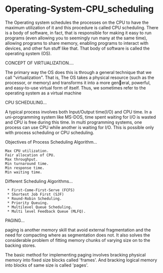 # Operating-System-CPU_scheduling


The Operating system schedules the processes on the CPU to have the maximum utilization of it and this procedure is called CPU scheduling.
There is a body of software, in fact, that is responsible for making it easy to run programs (even allowing you to seemingly run many at the same time), 
allowing programs to share memory, enabling programs to interact with devices, and other fun stuff like that. That body of software is called the operating system (OS).


CONCEPT OF VIRTUALIZATION....

The primary way the OS does this is through a general technique that we call "virtualization". 
That is, The OS takes a physical resource (such as the processor, or memory) and transforms it into a more general, powerful, and easy-to-use virtual form of itself. 
Thus, we sometimes refer to the operating system as a virtual machine


CPU SCHEDULING...

A typical process involves both Input/Output time(I/O) and CPU time. In a uni-programming system like MS-DOS, time spent waiting for I/O is wasted and CPU is free during this time. In multi programming systems, one process can use CPU while another is waiting for I/O. This is possible only with process scheduling or CPU scheduling.


Objectives of Process Scheduling Algorithm...

    Max CPU utilization.
    Fair allocation of CPU.
    Max throughput.
    Min turnaround time.
    Min response time.
    Min waiting time.

Different Scheduling Algorithms...

     * First-Come-First-Serve (FCFS)
     * Shortest Job First (SJF)
     * Round-Robin Scheduling.
     * Priority Queuing.
     * Multilevel Queue Scheduling.
     * Multi level Feedback Queue (MLFQ).

PAGING...

paging is another memory skill that avoid external fragmentation and the need for compacting where as segmentation does not.
It also solves the considerable problem of fitting memory chunks of varying size on to the backing stores.

The basic method for implementing paging involves bracking physical memory into fixed size blocks called 'frames'.
And bracking logical memory into blocks of same size is called 'pages'.

